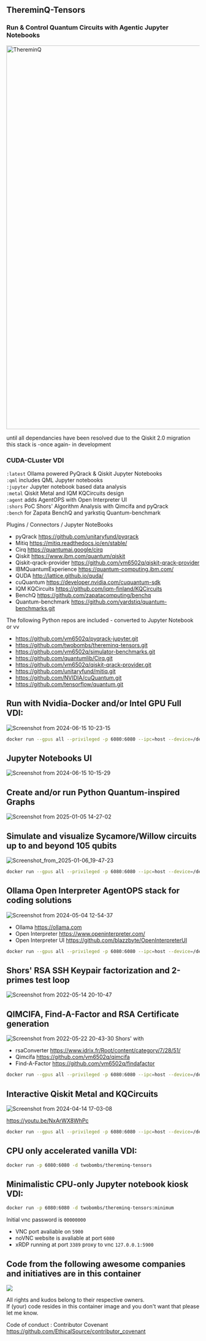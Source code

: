## ThereminQ-Tensors 
### Run & Control Quantum Circuits with Agentic Jupyter Notebooks
<img width="1000" alt="ThereminQ" src="https://github.com/twobombs/thereminq-tensors/assets/12692227/a299e650-6513-43d1-afab-ba036aa5e12e">


until all dependancies have been resolved due to the Qiskit 2.0 migration this stack is -once again- in development

### CUDA-CLuster VDI

`:latest` Ollama powered PyQrack & Qiskit Jupyter Notebooks<br>
`:qml` includes QML Jupyter notebooks <br>
`:jupyter` Jupyter notebook based data analysis <br>
`:metal` Qiskit Metal and IQM KQCircuits design <br>
`:agent` adds AgentOPS with Open Interpreter UI <br>
`:shors` PoC Shors' Algorithm Analysis with Qimcifa and pyQrack <br>
`:bench` for Zapata BenchQ and yarkstiq Quantum-benchmark

Plugins / Connectors / Jupyter NoteBooks
- pyQrack               https://github.com/unitaryfund/pyqrack
- Mitiq                 https://mitiq.readthedocs.io/en/stable/
- Cirq                  https://quantumai.google/cirq
- Qiskit                https://www.ibm.com/quantum/qiskit
- Qiskit-qrack-provider https://github.com/vm6502q/qiskit-qrack-provider
- IBMQuantumExperience  https://quantum-computing.ibm.com/
- QUDA                  http://lattice.github.io/quda/
- cuQuantum             https://developer.nvidia.com/cuquantum-sdk
- IQM KQCircuits        https://github.com/iqm-finland/KQCircuits
- BenchQ                https://github.com/zapatacomputing/benchq
- Quantum-benchmark     https://github.com/yardstiq/quantum-benchmarks.git

The following Python repos are included - converted to Jupyter Notebook or vv
- https://github.com/vm6502q/pyqrack-jupyter.git 
- https://github.com/twobombs/thereminq-tensors.git
- https://github.com/vm6502q/simulator-benchmarks.git
- https://github.com/quantumlib/Cirq.git
- https://github.com/vm6502q/qiskit-qrack-provider.git
- https://github.com/unitaryfund/mitiq.git
- https://github.com/NVIDIA/cuQuantum.git
- https://github.com/tensorflow/quantum.git

## Run with Nvidia-Docker and/or Intel GPU Full VDI:
![Screenshot from 2024-06-15 10-23-15](https://github.com/twobombs/thereminq-tensors/assets/12692227/1b2da878-ba8b-4ded-a113-6495fac5c48b)


```bash
docker run --gpus all --privileged -p 6080:6080 --ipc=host --device=/dev/dri:/dev/dri -d twobombs/thereminq-tensors:tag
````

## Jupyter Notebooks UI
![Screenshot from 2024-06-15 10-15-29](https://github.com/twobombs/thereminq-tensors/assets/12692227/401fedd8-78f9-4773-ac68-85808abc97ad)

## Create and/or run Python Quantum-inspired Graphs
![Screenshot from 2025-01-05 14-27-02](https://github.com/user-attachments/assets/dab8a43b-c974-4fd5-b4a3-7dbf3d61960e)

## Simulate and visualize Sycamore/Willow circuits up to and beyond 105 qubits
![Screenshot_from_2025-01-06_19-47-23](https://github.com/user-attachments/assets/a887d0c6-be0b-4c94-abd0-8ee185d26e76)


```bash
docker run --gpus all --privileged -p 6080:6080 --ipc=host --device=/dev/dri:/dev/dri -d twobombs/thereminq-tensors:jupyter[-pocl]
````

## Ollama Open Interpreter AgentOPS stack for coding solutions
![Screenshot from 2024-05-04 12-54-37](https://github.com/twobombs/thereminq-tensors/assets/12692227/318b1e55-5fee-4c57-9642-4b13f43affc7)

- Ollama https://ollama.com
- Open Interpreter https://www.openinterpreter.com/
- Open Interpreter UI https://github.com/blazzbyte/OpenInterpreterUI

```bash
docker run --gpus all --privileged -p 6080:6080 --ipc=host --device=/dev/dri:/dev/dri -d twobombs/thereminq-tensors:agent
````

## Shors' RSA SSH Keypair factorization and 2-primes test loop 
![Screenshot from 2022-05-14 20-10-47](https://user-images.githubusercontent.com/12692227/168443646-35d34d39-b85b-4289-a8d7-a463c89ddc20.png)

## QIMCIFA, Find-A-Factor and RSA Certificate generation
![Screenshot from 2022-05-22 20-43-30](https://user-images.githubusercontent.com/12692227/169710747-32ef4926-0286-487a-b9ed-e8c676b2a43a.png)
Shors' with 
- rsaConverter https://www.idrix.fr/Root/content/category/7/28/51/
- Qimcifa https://github.com/vm6502q/qimcifa
- Find-A-Factor https://github.com/vm6502q/findafactor


```bash
docker run --gpus all --privileged -p 6080:6080 --ipc=host --device=/dev/dri:/dev/dri -d twobombs/thereminq-tensors:shors
````


## Interactive Qiskit Metal and KQCircuits 
![Screenshot from 2024-04-14 17-03-08](https://github.com/twobombs/thereminq-tensors/assets/12692227/5c717466-459e-4bef-b739-c0e699069d82)

https://youtu.be/NxArWX8WhPc 

```bash
docker run --gpus all --privileged -p 6080:6080 --ipc=host --device=/dev/dri:/dev/dri -d twobombs/thereminq-tensors:metal
````


## CPU only accelerated vanilla VDI:
```bash
docker run -p 6080:6080 -d twobombs/thereminq-tensors
````

## Minimalistic CPU-only Jupyter notebook kiosk VDI:
```bash
docker run -p 6080:6080 -d twobombs/thereminq-tensors:minimum
````

Initial vnc password is `00000000`
- VNC port avaliable on `5900`
- noVNC website is avaliable at port `6080` 
- xRDP running at port `3389` proxy to vnc `127.0.0.1:5900`

## Code from the following awesome companies and initiatives are in this container

![](https://user-images.githubusercontent.com/12692227/57654809-61c07f00-75d5-11e9-9005-38d60d8d4db4.png)

All rights and kudos belong to their respective owners. <br>
If (your) code resides in this container image and you don't want that please let me know. <br>

Code of conduct : Contributor Covenant 
https://github.com/EthicalSource/contributor_covenant
